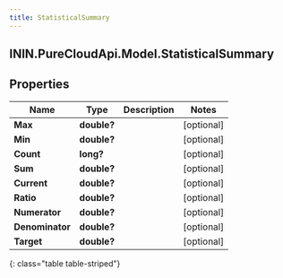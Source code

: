 ```yaml
---
title: StatisticalSummary
---
```

## ININ.PureCloudApi.Model.StatisticalSummary

## Properties

|Name | Type | Description | Notes|
|------------ | ------------- | ------------- | -------------|
| **Max** | **double?** |  | [optional] |
| **Min** | **double?** |  | [optional] |
| **Count** | **long?** |  | [optional] |
| **Sum** | **double?** |  | [optional] |
| **Current** | **double?** |  | [optional] |
| **Ratio** | **double?** |  | [optional] |
| **Numerator** | **double?** |  | [optional] |
| **Denominator** | **double?** |  | [optional] |
| **Target** | **double?** |  | [optional] |
{: class="table table-striped"}


